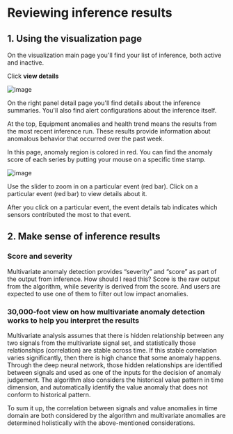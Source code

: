 # Reviewing inference results

## 1. Using the visualization page

On the visualization main page you'll find your list of inference, both active and inactive. 

Click **view details**

![image](https://user-images.githubusercontent.com/36343326/175203452-7422b3d6-8cda-4df7-ba3c-22d0e4714260.png)

On the right panel detail page you'll find details about the inference summaries. You'll also find alert configurations about the inference itself.

At the top, Equipment anomalies and health trend means the results from the most recent inference run. These results provide information about anomalous behavior that occurred over the past week. 

In this page, anomaly region is colored in red. You can find the anomaly score of each series by putting your mouse on a specific time stamp.

![image](https://user-images.githubusercontent.com/36343326/175231102-13b8359d-4170-4c67-a62e-bf01c02171fb.png)


Use the slider to zoom in on a particular event (red bar). Click on a particular event (red bar) to view details about it.

After you click on a particular event, the event details tab indicates which sensors contributed the most to that event.

## 2. Make sense of inference results

### Score and severity

Multivariate anomaly detection provides “severity” and “score” as part of the output from inference. How should I read this? Score is the raw output from the algorithm, while severity is derived from the score. And users are expected to use one of them to filter out low impact anomalies. 

### 30,000-foot view on how multivariate anomaly detection works to help you interpret the results

Multivariate analysis assumes that there is hidden relationship between any two signals from the multivariate signal set, and statistically those relationships (correlation) are stable across time. If this stable correlation varies significantly, then there is high chance that some anomaly happens. Through the deep neural network, those hidden relationships are identified between signals and used as one of the inputs for the decision of anomaly judgement. The algorithm also considers the historical value pattern in time dimension, and automatically identify the value anomaly that does not conform to historical pattern.

To sum it up, the correlation between signals and value anomalies in time domain are both considered by the algorithm and multivariate anomalies are determined holistically with the above-mentioned considerations.
